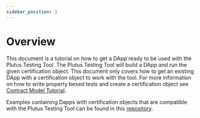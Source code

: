 ```yaml
---
sidebar_position: 1
---
```


# Overview

This document is a tutorial on how to get a DApp ready to be used with the Plutus Testing Tool. The Plutus Testing Tool will build a DApp and run the given certification object. This document only covers how to get an existing DApp with a certification object to work with the tool. For more information on how to write property besed tests and create a certification object see [Contract Model Tutorial](https://plutus-apps.readthedocs.io/en/latest/plutus/tutorials/contract-models.html).

Examples containing Dapps with certification objects that are compatible with the Plutus Testing Tool can be found in this [repository](https://github.com/Ali-Hill/minimal-ptt-examples).